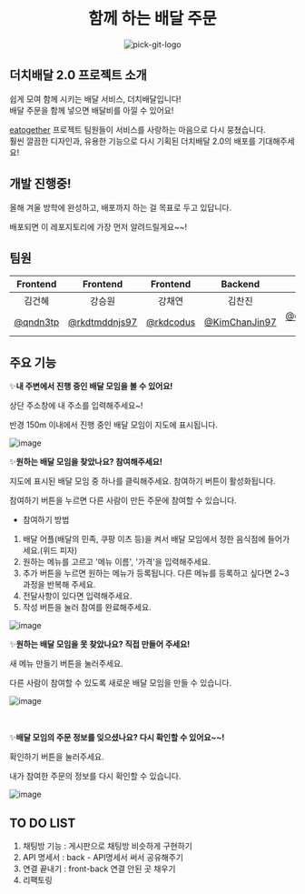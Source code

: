 <div align="center">
<h1> 함께 하는 배달 주문 </h1>
</div>

<p align="center">
    <img src="https://user-images.githubusercontent.com/76809524/194127222-317f7830-adb3-4c23-9a89-b299797e9697.png" alt="pick-git-logo">
</p>



## 더치배달 2.0 프로젝트 소개

쉽게 모여 함께 시키는 배달 서비스, 더치배달입니다!  
배달 주문을 함께 넣으면 배달비를 아낄 수 있어요!

[eatogether](https://github.com/rkdtmddnjs97/eatogether) 프로젝트 팀원들이 서비스를 사랑하는 마음으로 다시 뭉쳤습니다.  
훨씬 깔끔한 디자인과, 유용한 기능으로 다시 기획된 더치배달 2.0의 배포를 기대해주세요!

## 개발 진행중!
올해 겨울 방학에 완성하고, 배포까지 하는 걸 목표로 두고 있답니다.

배포되면 이 레포지토리에 가장 먼저 알려드릴게요~~!

## 팀원
|Frontend|Frontend|Frontend|Backend|Frontend|Backend|
|:---:|:---:|:---:|:---:|:---:|:---:|
|김건혜|강승원|강채연|김찬진|이채현|이현호|
|[@qndn3tp](https://github.com/qndn3tp)|[@rkdtmddnjs97](https://github.com/rkdtmddnjs97)|[@rkdcodus](https://github.com/rkdcodus)|[@KimChanJin97](https://github.com/KimChanJin97)|[@ChaeHyun-Lee](https://github.com/ChaeHyun-Lee)|[@charlesuu](https://github.com/charlesuu)|


## 주요 기능

✨**내 주변에서 진행 중인 배달 모임을 볼 수 있어요!**

상단 주소창에 내 주소를 입력해주세요~!

반경 150m 이내에서 진행 중인 배달 모임이 지도에 표시됩니다.

![image](https://user-images.githubusercontent.com/76809524/194349441-fcfeef92-f367-47c0-a0e4-67b6456ab8a0.png)



✨**원하는 배달 모임을 찾았나요? 참여해주세요!**

지도에 표시된 배달 모임 중 하나를 클릭해주세요. 참여하기 버튼이 활성화됩니다.

참여하기 버튼을 누르면 다른 사람이 만든 주문에 참여할 수 있습니다.

- 참여하기 방법
1. 배달 어플(배달의 민족, 쿠팡 이츠 등)을 켜서 배달 모임에서 정한 음식점에 들어가세요.(위드 피자)
2. 원하는 메뉴를 고르고 '메뉴 이름', '가격'을 입력해주세요.
3. 추가 버튼을 누르면 원하는 메뉴가 등록됩니다. 다른 메뉴를 등록하고 싶다면 2~3과정을 반복해 주세요.
4. 전달사항이 있다면 입력해주세요.
5. 작성 버튼을 눌러 참여를 완료해주세요.




![image](https://user-images.githubusercontent.com/76809524/194350541-c8f3ad2a-aa48-43b5-b178-87795c38ba2b.png)



✨**원하는 배달 모임을 못 찾았나요? 직접 만들어 주세요!**

새 메뉴 만들기 버튼을 눌러주세요.

다른 사람이 참여할 수 있도록 새로운 배달 모임을 만들 수 있습니다.

![image](https://user-images.githubusercontent.com/76809524/194355044-28f80717-73c0-4559-b303-94ea7cf9c31a.png)



<br>

✨**배달 모임의 주문 정보를 잊으셨나요? 다시 확인할 수 있어요~~!**

확인하기 버튼을 눌러주세요.

내가 참여한 주문의 정보를 다시 확인할 수 있습니다.


![image](https://user-images.githubusercontent.com/76809524/194354702-9b64309b-43a2-44eb-b91a-696dc0350f5d.png)


## TO DO LIST
1. 채팅방 기능 : 게시판으로 채팅방 비슷하게 구현하기
2. API 명세서 : back - API명세서 써서 공유해주기
3. 연결 끝내기 : front-back 연결 안된 곳 채우기
4. 리팩토링


<br>
